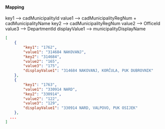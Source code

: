 #### Mapping

key1 --> cadMunicipalityId
value1 --> cadMunicipalityRegNum + cadMunicipalityName
key2 --> cadMunicipalityRegNum
value2 --> OfficeId
value3 --> DepartmentId
displayValue1 --> municipalityDisplayName

```json
[
    {
        "key1": "1762",
        "value1": "314684 NAKOVANJ",
        "key2": "314684",
        "value2": "165",
        "value3": "175",
        "displayValue1": "314684 NAKOVANJ, KORČULA, PUK DUBROVNIK"
    },
    {
        "key1": "1763",
        "value1": "330914 NARD",
        "key2": "330914",
        "value2": "122",
        "value3": "129",
        "displayValue1": "330914 NARD, VALPOVO, PUK OSIJEK"
    },
  ...
]
```